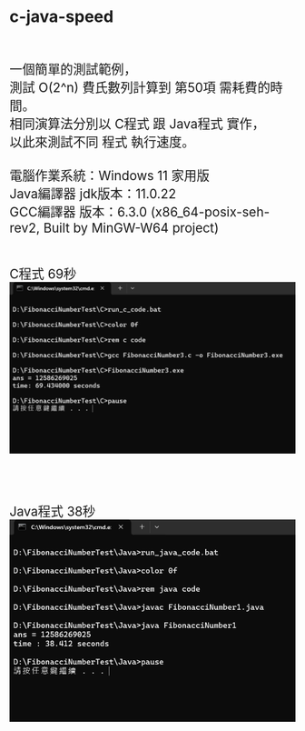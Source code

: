 # c-java-speed

<style>
    p {
        font-size: 1.4rem;
    }
</style>

<br />

一個簡單的測試範例，<br />
測試 O(2^n) 費氏數列計算到 第50項 需耗費的時間。<br />
相同演算法分別以 C程式 跟 Java程式 實作，<br />
以此來測試不同 程式 執行速度。<br />
<br />
電腦作業系統：Windows 11 家用版<br />
Java編譯器 jdk版本：11.0.22<br />
GCC編譯器 版本：6.3.0 (x86_64-posix-seh-rev2, Built by MinGW-W64 project)<br />
<br />

C程式 69秒<br />
![C程式_69秒](./C/C程式_69秒.bmp)

<br />
<br />

Java程式 38秒<br />
![Java程式_38秒](./Java/Java程式_38秒.bmp)